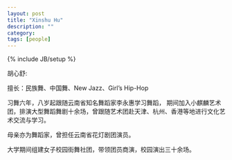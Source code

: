 ```yaml
---
layout: post
title: "Xinshu Hu"
description: ""
category: 
tags: [people]
---
```

{% include JB/setup %}

胡心舒:

擅长：民族舞、中国舞、New Jazz、Girl’s Hip-Hop

习舞六年，八岁起跟随云南省知名舞蹈家李永惠学习舞蹈，
期间加入小麒麟艺术团，排演大型舞蹈舞剧十余场，曾跟随艺术团赴天津、杭州、香港等地进行文化艺术交流与学习。

母亲亦为舞蹈家，曾担任云南省花灯剧团演员。

大学期间组建女子校园街舞社团，带领团员商演，校园演出三十余场。

